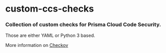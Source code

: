 # custom-ccs-checks

### Collection of custom checks for Prisma Cloud Code Security.

Those are either YAML or Python 3 based.

More information on [Checkov](https://github.com/bridgecrewio/checkov)
